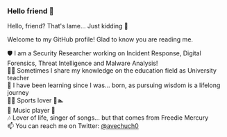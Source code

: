 ### Hello friend 👋 
Hello, friend? That's lame...
Just kidding 🤡

Welcome to my GitHub profile! Glad to know you are reading me.

🛡️ I am a Security Researcher working on Incident Response, Digital Forensics, Threat Intelligence and Malware Analysis! <br />
🧑‍🏫 Sometimes I share my knowledge on the education field as University teacher <br />
🌱 I have been learning since I was... born, as pursuing wisdom is a lifelong journey <br />
🏃🏽 Sports lover 🚴🏊 <br />
🎸 Music player 🎹 <br />
🎶 Lover of life, singer of songs... but that comes from Freedie Mercury <br />
📫 You can reach me on Twitter: [@avechuch0](https://twitter.com/avechuch0) <br />

<!--
**avechuch0/avechuch0** is a ✨ _special_ ✨ repository because its `README.md` (this file) appears on your GitHub profile.

Here are some ideas to get you started:

- 🔭 I’m currently working on ...
- 🌱 I’m currently learning ...
- 👯 I’m looking to collaborate on ...
- 🤔 I’m looking for help with ...
- 💬 Ask me about ...
- 📫 How to reach me: ...
- 😄 Pronouns: ...
- ⚡ Fun fact: ...
-->
